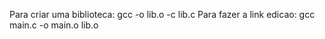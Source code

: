 Para criar uma biblioteca: gcc -o lib.o -c lib.c
Para fazer a link edicao: gcc main.c -o main.o lib.o